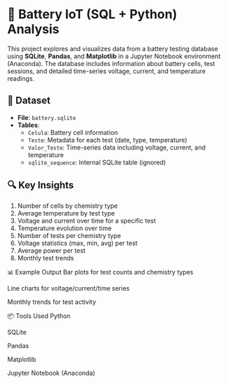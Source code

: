 # 🔋 Battery IoT (SQL + Python) Analysis

This project explores and visualizes data from a battery testing database using **SQLite**, **Pandas**, and **Matplotlib** in a Jupyter Notebook environment (Anaconda). The database includes information about battery cells, test sessions, and detailed time-series voltage, current, and temperature readings.

## 📁 Dataset

- **File**: `battery.sqlite`
- **Tables**:
  - `Celula`: Battery cell information
  - `Teste`: Metadata for each test (date, type, temperature)
  - `Valor_Teste`: Time-series data including voltage, current, and temperature
  - `sqlite_sequence`: Internal SQLite table (ignored)

## 🔍 Key Insights

1. Number of cells by chemistry type
2. Average temperature by test type
3. Voltage and current over time for a specific test
4. Temperature evolution over time
5. Number of tests per chemistry type
6. Voltage statistics (max, min, avg) per test
7. Average power per test
8. Monthly test trends

📊 Example Output
Bar plots for test counts and chemistry types

Line charts for voltage/current/time series

Monthly trends for test activity

📦 Tools Used
Python

SQLite

Pandas

Matplotlib

Jupyter Notebook (Anaconda)
